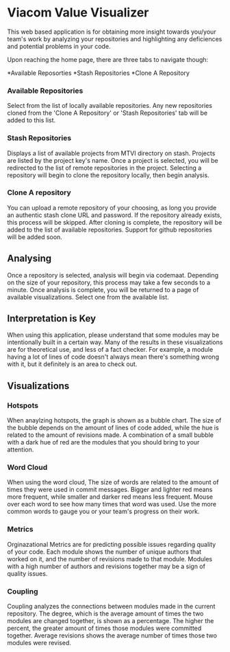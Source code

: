 # Viacom Value Visualizer

This web based application is for obtaining more insight towards you/your team's work by analyzing your repositories and highlighting any deficiences and potential problems in your code.

Upon reaching the home page, there are three tabs to navigate though:

*Available Reposorties
*Stash Repositories
*Clone A Repository

### Available Repositories

Select from the list of locally available repositories. Any new repositories cloned from the 'Clone A Repository' or 'Stash Repositories' tab will be added to this list.

### Stash Repositories

Displays a list of available projects from MTVI directory on stash. Projects are listed by the project key's name. Once a project is selected, you will be redirected to the list of remote repositories in the project. Selecting a repository will begin to clone the repository locally, then begin analysis.

### Clone A repository

You can upload a remote repository of your choosing, as long you provide an authentic stash clone URL and password. If the repository already exists, this process will be skipped. After cloning is complete, the repository will be added to the list of available repositories. Support for github repositories will be added soon.

## Analysing

Once a repository is selected, analysis will begin via codemaat. Depending on the size of your repository, this process may take a few seconds to a minute. Once analysis is complete, you will be returned to a page of available visualizations. Select one from the available list.

## Interpretation is Key

When using this application, please understand that some modules may be intentionally built in a certain way. Many of the results in these visualizations are for theoretical use, and less of a fact checker. For example, a module having a lot of lines of code doesn't always mean there's something wrong with it, but it definitely is an area to check out.

## Visualizations

### Hotspots

When anaylzing hotspots, the graph is shown as a bubble chart. The size of the bubble depends on the amount of lines of code added, while the hue is related to the amount of revisions made. A combination of a small bubble with a dark hue of red are the modules that you should bring to your attention.

### Word Cloud

When using the word cloud, The size of words are related to the amount of times they were used in commit messages. Bigger and lighter red means more frequent, while smaller and darker red means less frequent. Mouse over each word to see how many times that word was used. Use the more common words to gauge you or your team's progress on their work.

### Metrics

Orginazational Metrics are for predicting possible issues regarding quality of your code. Each module shows the number of unique authors that worked on it, and the number of revisions made to that module. Modules with a high number of authors and revisions together may be a sign of quality issues.

### Coupling

Coupling analyzes the connections between modules made in the current repository. The degree, which is the average amount of times the two modules are changed together, is shown as a percentage. The higher the percent, the greater amount of times those modules were committed together. Average revisions shows the average number of times those two modules were revised.